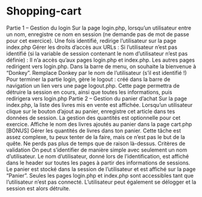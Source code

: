 # Shopping-cart
Partie 1 – Gestion du login
Sur la page login.php, lorsqu’un utilisateur entre un nom, enregistre ce nom en session (ne demande pas de mot de passe pour cet exercice). Une fois identifié, redirige l’utilisateur sur la page index.php
Gérer les droits d’accès aux URLs : Si l’utilisateur n’est pas identifié (si la variable de session contenant le nom d’utilisateur n’est pas définie) : Il n’a accès qu’aux pages login.php et index.php. Les autres pages redirigent vers login.php.
Dans la barre de menu, on souhaite la bienvenue à “Donkey”. Remplace Donkey par le nom de l’utilisateur (s’il est identifié !)
Pour terminer la partie login, gère le logout : créé dans la barre de navigation un lien vers une page logout.php. Cette page permettra de détruire la session en cours, ainsi que toutes les informations, puis redirigera vers login.php
Partie 2 – Gestion du panier d’achat
Sur la page index.php, la liste des livres mis en vente est affichée. Lorsqu’un utilisateur clique sur le bouton d’ajout au panier, enregistre cet article dans tes données de session. La gestion des quantités est optionnelle pour cet exercice.
Affiche le nom des livres ajoutés au panier dans la page cart.php
[BONUS] Gérer les quantités de livres dans ton panier. Cette tâche est assez complexe, tu peux tenter de la faire, mais ce n’est pas le but de la quête. Ne perds pas plus de temps que de raison là-dessus.
Critères de validation
On peut s’identifier de manière simple avec seulement un nom d’utilisateur.
Le nom d’utilisateur, donné lors de l’identification, est affiché dans le header sur toutes les pages à partir des informations de sessions.
Le panier est stocké dans la session de l’utilisateur et est affiché sur la page “Panier”.
Seules les pages login.php et index.php sont accessibles tant que l’utilisateur n’est pas connecté.
L’utilisateur peut également se délogger et la session est alors détruite.
